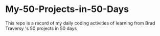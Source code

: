# My-50-Projects-in-50-Days
This repo is a record of my daily coding activities of learning from Brad Traversy 's  50 projects in 50 days
